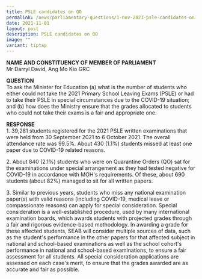 ```yaml
---
title: PSLE candidates on QO
permalink: /news/parliamentary-questions/1-nov-2021-psle-candidates-on-qo/
date: 2021-11-01
layout: post
description: PSLE candidates on QO
image: ""
variant: tiptap
---
```

<p><strong>NAME AND CONSTITUENCY OF MEMBER OF PARLIAMENT</strong> 
<br>Mr Darryl David, Ang Mo Kio GRC</p>
<p><strong>QUESTION</strong> 
<br>To ask the Minister for Education (a) what is the number of students who
either could not take the 2021 Primary School Leaving Exams (PSLE) or had
to take their PSLE in special circumstances due to the COVID-19 situation;
and (b) how does the Ministry ensure that the grades allocated to students
who could not take their exams is a fair and appropriate one.</p>
<p><strong>RESPONSE</strong> 
<br>1. 39,281 students registered for the 2021 PSLE written examinations that
were held from 30 September 2021 to 6 October 2021. The overall attendance
rate was 99.5%. About 430 (1.1%) students missed at least one paper due
to COVID-19 related reasons.</p>
<p>2. About 840 (2.1%) students who were on Quarantine Orders (QO) sat for
the examinations under special arrangement as they had tested negative
for COVID-19 in accordance with MOH's requirements. Of these, about 690
students (about 82%) managed to sit for all written papers.</p>
<p>3. Similar to previous years, students who miss any national examination
paper(s) with valid reasons (including COVID-19, medical leave or compassionate
reasons) can apply for special consideration. Special consideration is
a well-established procedure, used by many international examination boards,
which awards students with projected grades through a fair and rigorous
evidence-based methodology. In awarding a grade for these affected students,
SEAB will consider multiple sources of data, such as the student's performance
in the other papers for that affected subject in national and school-based
examinations as well as the school cohort's performance in national and
school-based examinations, to ensure a fair assessment for all students.
All special consideration applications are assessed on each case's merit,
to ensure that the grades awarded are as accurate and fair as possible.</p>